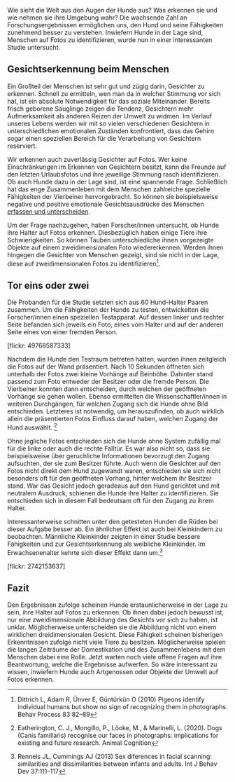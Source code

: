 Wie sieht die Welt aus den Augen der Hunde aus? Was erkennen sie und wie nehmen sie ihre Umgebung wahr? Die wachsende Zahl an Forschungsergebnissen ermöglichen uns, den Hund und seine Fähigkeiten zunehmend besser zu verstehen. Inwiefern Hunde in der Lage sind, Menschen auf Fotos zu identifizieren, wurde nun in einer interessanten Studie untersucht. 
 
 
## Gesichtserkennung beim Menschen

 
Ein Großteil der Menschen ist sehr gut und zügig darin, Gesichter zu erkennen. Schnell zu ermitteln, wen man da in welcher Stimmung vor sich hat, ist ein absolute Notwendigkeit für das soziale Miteinander. Bereits frisch geborene Säuglinge zeigen die Tendenz, Gesichtern mehr Aufmerksamkeit als anderen Reizen der Umwelt zu widmen. Im Verlauf unseres Lebens werden wir mit so vielen verschiedenen Gesichtern in unterschiedlichen emotionalen Zuständen konfrontiert, dass das Gehirn sogar einen speziellen Bereich für die Verarbeitung von Gesichtern reserviert. 

Wir erkennen auch zuverlässig Gesichter auf Fotos. Wer keine Einschränkungen im Erkennen von Gesichtern besitzt, kann die Freunde auf den letzten Urlaubsfotos und ihre jeweilige Stimmung rasch identifizieren.
Ob auch Hunde dazu in der Lage sind, ist eine spannende Frage. Schließlich hat das enge Zusammenleben mit dem Menschen zahlreiche spezielle Fähigkeiten der Vierbeiner hervorgebracht. So können sie beispielsweise negative und positive emotionale Gesichtsausdrücke des Menschen [erfassen und unterscheiden](https://hundeprofil.de/hunde-koennen-unsere-emotionen-lesen/). 

Um der Frage nachzugehen, haben Forscher/innen untersucht, ob Hunde ihre Halter auf Fotos erkennen. Diesbezüglich haben einige Tiere ihre Schwierigkeiten. So können Tauben unterschiedliche ihnen vorgezeigte Objekte auf einem zweidimensionalen Foto wiedererkennen. Werden ihnen hingegen die Gesichter von Menschen gezeigt, sind sie nicht in der Lage, diese auf zweidimensionalen Fotos zu identifizieren[^1].

## Tor eins oder zwei
Die Probanden für die Studie setzten sich aus 60 Hund-Halter Paaren zusammen. Um die Fähigkeiten der Hunde zu testen, entwickelten die Forscher/innen einen speziellen Testapparat. Auf dessen linker und rechter Seite befanden sich jeweils ein Foto, eines vom Halter und auf der anderen Seite eines von einer fremden Person.

[flickr: 49768587333]

Nachdem die Hunde den Testraum betreten hatten, wurden ihnen zeitgleich die Fotos auf der Wand präsentiert. Nach 10 Sekunden öffneten sich unterhalb der Fotos zwei kleine Vorhänge auf Beinhöhe. Dahinter stand passend zum Foto entweder der Besitzer oder die fremde Person. Die Vierbeiner konnten dann entscheiden, durch welchen der geöffneten Vorhänge sie gehen wollen. Ebenso ermittelten die Wissenschaftler/innen in weiteren Durchgängen, für welchen Zugang sich die Hunde ohne Bild entschieden. Letzteres ist notwendig, um herauszufinden, ob auch wirklich allein die präsentierten Fotos Einfluss darauf haben, welchen Zugang der Hund auswählt. [^3]



Ohne jegliche Fotos entschieden sich die Hunde ohne System zufällig mal für die linke oder auch die rechte Falltür. Es war also nicht so, dass sie beispielsweise über geruchliche Informationen bevorzugt den Zugang aufsuchten, der sie zum Besitzer führte. Auch wenn die Gesichter auf den Fotos nicht direkt dem Hund zugewandt waren, entschieden sie sich nicht besonders oft für den geöffneten Vorhang, hinter welchem ihr Besitzer stand. War das Gesicht jedoch geradeaus auf den Hund gerichtet und mit neutralem Ausdruck, schienen die Hunde ihre Halter zu identifizieren. Sie entschieden sich in diesem Fall bedeutsam oft für den Zugang zu ihrem Halter. 

Interessanterweise schnitten unter den getesteten Hunden die Rüden bei dieser Aufgabe besser ab. Ein ähnlicher Effekt ist auch bei Kleinkindern zu beobachten. Männliche Kleinkinder zeigten in einer Studie bessere Fähigkeiten und zur Gesichtserkennung als weibliche Kleinkinder. Im Erwachsenenalter kehrte sich dieser Effekt dann um.[^2]

[flickr: 2742153637]
 
## Fazit
 
Den Ergebnissen zufolge scheinen Hunde erstaunlicherweise in der Lage zu sein, ihre Halter auf Fotos zu erkennen. Ob ihnen dabei jedoch bewusst ist, nur eine zweidimensionale Abbildung des Gesichts vor sich zu haben, ist unklar. Möglicherweise unterscheiden sie die Abbildung nicht von einem wirklichen dreidimensionalen Gesicht. Diese Fähigkeit scheinen bisherigen Erkenntnissen zufolge nicht viele Tiere zu besitzen. Möglicherweise spielen die langen Zeiträume der Domestikation und des Zusammenlebens mit dem Menschen dabei eine Rolle. Jetzt warten noch viele offene Fragen auf ihre Beantwortung, welche die Ergebnisse aufwerfen. So wäre interessant zu wissen, inwiefern Hunde auch Artgenossen oder Objekte der Umwelt auf Fotos erkennen.
 
 
 
 

[^1]: Dittrich L, Adam R, Ünver E, Güntürkün O (2010) Pigeons identify individual humans but show no sign of recognizing them in photographs. Behav Process 83:82–89

[^2]: Rennels JL, Cummings AJ (2013) Sex diferences in facial scanning: similarities and dissimilarities between infants and adults. Int J Behav Dev 37:111–117

[^3]: Eatherington, C. J., Mongillo, P., Lõoke, M., & Marinelli, L. (2020). Dogs (Canis familiaris) recognise our faces in photographs: implications for existing and future research. Animal Cognition
